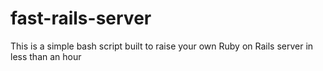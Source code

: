 # fast-rails-server
This is a simple bash script built to raise your own Ruby on Rails server in less than an hour
